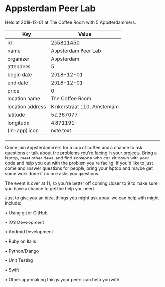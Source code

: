# Appsterdam Peer Lab
Held at 2018-12-01 at The Coffee Room with 5 Appsterdammers.
        
|Key|Value
|---|---|
|id|[255811450](https://www.meetup.com/appsterdam/events/255811450/)|
|name|Appsterdam Peer Lab|
|organizer|Appsterdam|
|attendees|5|
|begin date|2018-12-01|
|end date|2018-12-01|
|price|0|
|location name|The Coffee Room|
|location address|Kinkerstraat 110, Amsterdam|
|latitude|52.367077|
|longitude|4.871191|
|(in-app) icon|note.text|

---

Come join Appsterdammers for a cup of coffee and a chance to ask questions or talk about the problems you're facing in your projects. Bring a laptop, meet other devs, and find someone who can sit down with your code and help you out with the problem you're facing. If you'd like to just come and answer questions for people, bring your laptop and maybe get some work done if no one asks you questions.

The event is over at 11, so you're better off coming closer to 9 to make sure you have a chance to get the help you need.

Just to give you an idea, things you might ask about we can help with might include:

• Using git or GitHub

• iOS Development

• Android Development

• Ruby on Rails

• Python/Django

• Unit Testing

• Swift

• Other app-making things your peers can help you with


